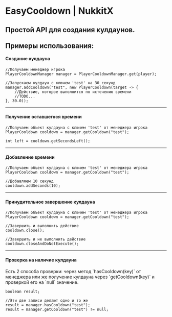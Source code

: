 # EasyCooldown | NukkitX
Простой API для создания кулдаунов. 
<br/><br/>
Примеры использования:
-----------------------------------
<h4>Создание кулдауна</h4>

    //Получаем менеджер игрока
    PlayerCooldownManager manager = PlayerCooldownManager.get(player);
        
    //Запускаем кулдаун с ключем 'test' на 30 секунд
    manager.addCooldown("test", new PlayerCooldown(target -> {
        //Действие, которое выполнится по истечению времени
        //TODO...
    }, 30.0));

-----------------------------------
<h4>Получение оставшегося времени</h4>

    //Получаем объект кулдауна с ключем 'test' от менеджера игрока
    PlayerCooldown cooldown = manager.getCooldown("test");
    
    int left = cooldown.getSecondsLeft();
    
-----------------------------------
<h4>Добавление времени</h4>

    //Получаем объект кулдауна с ключем 'test' от менеджера игрока
    PlayerCooldown cooldown = manager.getCooldown("test");
    
    //Добавляем 10 секунд    
    cooldown.addSeconds(10);
    
-----------------------------------
<h4>Принудительное завершение кулдауна</h4>

    //Получаем объект кулдауна с ключем 'test' от менеджера игрока
    PlayerCooldown cooldown = manager.getCooldown("test");
    
    //Завершить и выполнить действие
    cooldown.close(); 
    
    //Завершить и не выполнить действие
    cooldown.closeAndDoNotExecute();
    
-----------------------------------
<h4>Проверка на наличие кулдауна</h4>
Есть 2 способа проверки: через метод `hasCooldown(key)` от менеджера или же получение кулдауна через `getCooldown(key)` и проверкой его на `null` значение.

    boolean result;
    
    //Эти две записи делают одно и то же
    result = manager.hasCooldown("test");
    result = manager.getCooldown("test") != null;

    